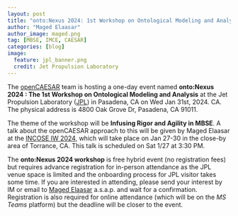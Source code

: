 ```yaml
---
layout: post
title: "onto:Nexus 2024: 1st Workshop on Ontological Modeling and Analysis"
author: "Maged Elaasar"
author_image: maged.png
tag: [MBSE, IMCE, CAESAR]
categories: [blog]
image:
  feature: jpl_banner.png
  credit: Jet Propulsion Laboratory
---
```


The [openCAESAR](https://www.opencaesar.io/) team is hosting a one-day event named <b>onto:Nexus 2024 : The 1st Workshop on Ontological Modeling and Analysis</b> at the Jet Propulsion Laboratory ([JPL](https://www.jpl.nasa.gov/)) in Pasadena, CA on Wed Jan 31st, 2024. CA. The physical address is 4800 Oak Grove Dr, Pasadena, CA 91011.

The theme of the workshop will be <b>Infusing Rigor and Agility in MBSE</b>. A talk about the openCAESAR approach to this will be given by Maged Elaasar at the [INCOSE IW 2024](https://www.incose.org/IW2024), which will take place on Jan 27-30 in the close-by area of Torrance, CA. This talk is scheduled on Sat 1/27 at 3:30 PM.

The <b>onto:Nexus 2024 workshop</b> is free hybrid event (no registration fees) but requires advance registration for in-person attendance as the JPL venue space is limited and the onboarding process for JPL visitor takes some time. If you are interested in attending, please send your interest by IM or email to [Maged Elaasar](mailto:elaasar@jpl.nasa.gov) a.s.a.p. and wait for a confirmation. Registration is also required for online attendance (which will be on the *MS Teams* platform) but the deadline will be closer to the event.